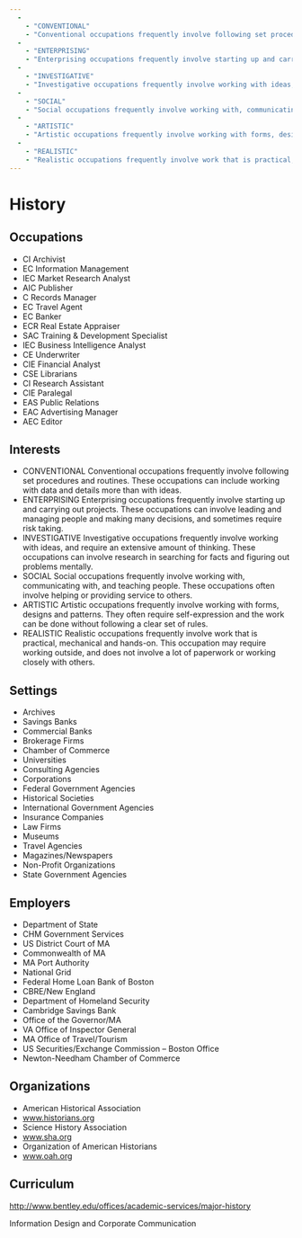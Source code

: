 ```yaml
---
  - 
    - "CONVENTIONAL"
    - "Conventional occupations frequently involve following set procedures and routines. These occupations can include working with data and details more than with ideas."
  - 
    - "ENTERPRISING"
    - "Enterprising occupations frequently involve starting up and carrying out projects. These occupations can involve leading and managing people and making many decisions, and sometimes require risk taking."
  - 
    - "INVESTIGATIVE"
    - "Investigative occupations frequently involve working with ideas, and require an extensive amount of thinking. These occupations can involve research in searching for facts and figuring out problems mentally."
  - 
    - "SOCIAL"
    - "Social occupations frequently involve working with, communicating with, and teaching people. These occupations often involve helping or providing service to others."
  - 
    - "ARTISTIC"
    - "Artistic occupations frequently involve working with forms, designs and patterns. They often require self-expression and the work can be done without following a clear set of rules."
  - 
    - "REALISTIC"
    - "Realistic occupations frequently involve work that is practical, mechanical and hands-on. This occupation may require working outside, and does not involve a lot of paperwork or working closely with others."
---
```

# History

## Occupations


 - CI
    Archivist
 - EC
    Information Management
 - IEC
    Market Research Analyst
 - AIC
    Publisher
 - C
    Records Manager
 - EC
    Travel Agent
 - EC
    Banker
 - ECR
    Real Estate Appraiser
 - SAC
    Training & Development Specialist
 - IEC
    Business Intelligence Analyst
 - CE
    Underwriter
 - CIE
    Financial Analyst
 - CSE
    Librarians
 - CI
    Research Assistant
 - CIE
    Paralegal
 - EAS
    Public Relations
 - EAC
    Advertising Manager
 - AEC
    Editor

## Interests


 - CONVENTIONAL
    Conventional occupations frequently involve following set procedures and routines. These occupations can include working with data and details more than with ideas.
 - ENTERPRISING
    Enterprising occupations frequently involve starting up and carrying out projects. These occupations can involve leading and managing people and making many decisions, and sometimes require risk taking.
 - INVESTIGATIVE
    Investigative occupations frequently involve working with ideas, and require an extensive amount of thinking. These occupations can involve research in searching for facts and figuring out problems mentally.
 - SOCIAL
    Social occupations frequently involve working with, communicating with, and teaching people. These occupations often involve helping or providing service to others.
 - ARTISTIC
    Artistic occupations frequently involve working with forms, designs and patterns. They often require self-expression and the work can be done without following a clear set of rules.
 - REALISTIC
    Realistic occupations frequently involve work that is practical, mechanical and hands-on. This occupation may require working outside, and does not involve a lot of paperwork or working closely with others.

## Settings


 - Archives
 - Savings Banks
 - Commercial Banks
 - Brokerage Firms
 - Chamber of Commerce
 - Universities
 - Consulting Agencies
 - Corporations
 - Federal Government Agencies
 - Historical Societies
 - International Government Agencies
 - Insurance Companies
 - Law Firms
 - Museums
 - Travel Agencies
 - Magazines/Newspapers
 - Non-Profit Organizations
 - State Government Agencies

## Employers


 - Department of State
 - CHM Government Services
 - US District Court of MA
 - Commonwealth of MA
 - MA Port Authority
 - National Grid
 - Federal Home Loan Bank of Boston
 - CBRE/New England
 - Department of Homeland Security
 - Cambridge Savings Bank
 - Office of the Governor/MA
 - VA Office of Inspector General
 - MA Office of Travel/Tourism
 - US Securities/Exchange Commission – Boston Office
 - Newton-Needham Chamber of Commerce

## Organizations


 - American Historical Association
 - www.historians.org
 - Science History Association
 - www.sha.org
 - Organization of American Historians
 - www.oah.org

## Curriculum


http://www.bentley.edu/offices/academic-services/major-history
































































































































Information Design and Corporate Communication
